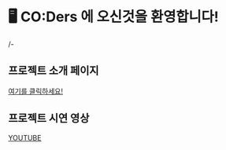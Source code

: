 # 🖥️ CO:Ders 에 오신것을 환영합니다!
/-

## 프로젝트 소개 페이지
[여기를 클릭하세요!](https://amusing-patio-6b7.notion.site/CO-Ders-16629a0ce9194c979547de25851e681d?pvs=4)

## 프로젝트 시연 영상
[YOUTUBE](https://youtu.be/SRIJtYGJTQk)

